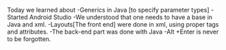 Today we learned about 
-Generics in Java [to specify parameter types]
-Started Android Studio
  -We understood that one needs to have a base in Java and xml.
  -Layouts[The front end] were done in xml, using proper tags and attributes.
  -The back-end part was done with Java
  -Alt +Enter is never to be forgotten.
